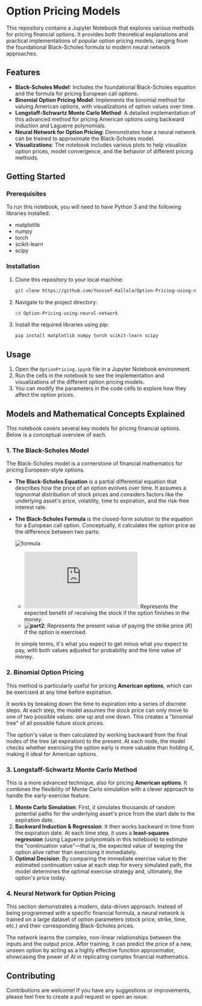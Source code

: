 # Option Pricing Models

This repository contains a Jupyter Notebook that explores various methods for pricing financial options. It provides both theoretical explanations and practical implementations of popular option pricing models, ranging from the foundational Black-Scholes formula to modern neural network approaches.

## Features

*   **Black-Scholes Model**: Includes the foundational Black-Scholes equation and the formula for pricing European call options.
*   **Binomial Option Pricing Model**: Implements the binomial method for valuing American options, with visualizations of option values over time.
*   **Longstaff-Schwartz Monte Carlo Method**: A detailed implementation of this advanced method for pricing American options using backward induction and Laguerre polynomials.
*   **Neural Network for Option Pricing**: Demonstrates how a neural network can be trained to approximate the Black-Scholes model.
*   **Visualizations**: The notebook includes various plots to help visualize option prices, model convergence, and the behavior of different pricing methods.

## Getting Started

### Prerequisites

To run this notebook, you will need to have Python 3 and the following libraries installed:

*   matplotlib
*   numpy
*   torch
*   scikit-learn
*   scipy

### Installation

1.  Clone this repository to your local machine:
    ```bash
    git clone https://github.com/Youssef-Kallala/Option-Pricing-using-neural-network.git
    ```
2.  Navigate to the project directory:
    ```bash
    cd Option-Pricing-using-neural-network
    ```
3.  Install the required libraries using pip:
    ```bash
    pip install matplotlib numpy torch scikit-learn scipy
    ```

## Usage

1.  Open the `OptionPricing.ipynb` file in a Jupyter Notebook environment.
2.  Run the cells in the notebook to see the implementation and visualizations of the different option pricing models.
3.  You can modify the parameters in the code cells to explore how they affect the option prices.

## Models and Mathematical Concepts Explained

This notebook covers several key models for pricing financial options. Below is a conceptual overview of each.

### 1. The Black-Scholes Model

The Black-Scholes model is a cornerstone of financial mathematics for pricing European-style options.

*   **The Black-Scholes Equation** is a partial differential equation that describes how the price of an option evolves over time. It assumes a lognormal distribution of stock prices and considers factors like the underlying asset's price, volatility, time to expiration, and the risk-free interest rate.

*   **The Black-Scholes Formula** is the closed-form solution to the equation for a European call option. Conceptually, it calculates the option price as the difference between two parts:

    ![formula](https://latex.codecogs.com/svg.latex?C%20=%20S%20N(d_1)%20-%20K%20e^{-rT}%20N(d_2))

    *   **![part1](https://latex.codecogs.com/svg.latex?S%20N(d_1))**: Represents the expected benefit of receiving the stock if the option finishes in the money.  
    *   **![part2](https://latex.codecogs.com/svg.latex?K%20e^{-rT}N(d_2))**: Represents the present value of paying the strike price ($K$) if the option is exercised.
    
    In simple terms, it's what you expect to get minus what you expect to pay, with both values adjusted for probability and the time value of money.

### 2. Binomial Option Pricing

This method is particularly useful for pricing **American options**, which can be exercised at any time before expiration.

It works by breaking down the time to expiration into a series of discrete steps. At each step, the model assumes the stock price can only move to one of two possible values: one up and one down. This creates a "binomial tree" of all possible future stock prices.

The option's value is then calculated by working backward from the final nodes of the tree (at expiration) to the present. At each node, the model checks whether exercising the option early is more valuable than holding it, making it ideal for American options.

### 3. Longstaff-Schwartz Monte Carlo Method

This is a more advanced technique, also for pricing **American options**. It combines the flexibility of Monte Carlo simulation with a clever approach to handle the early-exercise feature.

1.  **Monte Carlo Simulation**: First, it simulates thousands of random potential paths for the underlying asset's price from the start date to the expiration date.
2.  **Backward Induction & Regression**: It then works backward in time from the expiration date. At each time step, it uses a **least-squares regression** (using Laguerre polynomials in this notebook) to estimate the "continuation value"—that is, the expected value of keeping the option alive rather than exercising it immediately.
3.  **Optimal Decision**: By comparing the immediate exercise value to the estimated continuation value at each step for every simulated path, the model determines the optimal exercise strategy and, ultimately, the option's price today.

### 4. Neural Network for Option Pricing

This section demonstrates a modern, data-driven approach. Instead of being programmed with a specific financial formula, a neural network is trained on a large dataset of option parameters (stock price, strike, time, etc.) and their corresponding Black-Scholes prices.

The network learns the complex, non-linear relationships between the inputs and the output price. After training, it can predict the price of a new, unseen option by acting as a highly effective function approximator, showcasing the power of AI in replicating complex financial mathematics.

## Contributing

Contributions are welcome! If you have any suggestions or improvements, please feel free to create a pull request or open an issue.
